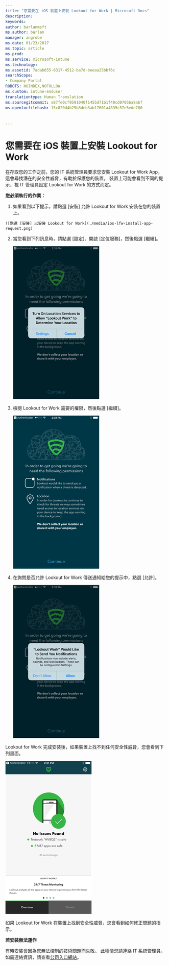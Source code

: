 ```yaml
---
title: "您需要在 iOS 裝置上安裝 Lookout for Work | Microsoft Docs"
description: 
keywords: 
author: barlanmsft
ms.author: barlan
manager: angrobe
ms.date: 01/23/2017
ms.topic: article
ms.prod: 
ms.service: microsoft-intune
ms.technology: 
ms.assetid: 7adab655-8317-4512-ba7d-beeaa25bbf6c
searchScope:
- Company Portal
ROBOTS: NOINDEX,NOFOLLOW
ms.custom: intune-enduser
translationtype: Human Translation
ms.sourcegitcommit: a87fe0cf9591040f1455d71b1f40cd0705ba8abf
ms.openlocfilehash: 15c820d4b25b8deb3ab17601a4835c57e5ede780


---
```


# <a name="you-need-to-install-lookout-for-work-on-your-ios-device"></a>您需要在 iOS 裝置上安裝 Lookout for Work

在存取您的工作之前，您的 IT 系統管理員要求您安裝 Lookout for Work App，這會尋找潛在的安全性威脅，有助於保護您的裝置。 裝置上可能會看到不同的提示，視 IT 管理員設定 Lookout for Work 的方式而定。

**您必須執行的作業：**

1.    如果看到以下提示，請點選 [安裝] 允許 Lookout for Work 安裝在您的裝置上。

    ![點選 [安裝] 以安裝 Lookout for Work](./media/ios-lfw-install-app-request.png)

2. 當您看到下列訊息時，請點選 [設定]、開啟 [定位服務]，然後點選 [繼續]。

    ![依序點選 [設定] 及 [定位服務]](./media/ios-lfw-allow-location-services.png)

3. 檢閱 Lookout for Work 需要的權限，然後點選 [繼續]。

    ![您現已連線至 Lookout for Work](./media/ios-lfw-permissions-lookout-needs.png)

4. 在詢問是否允許 Lookout for Work 傳送通知給您的提示中，點選 [允許]。

    ![依序點選 [設定] 及 [定位服務]](./media/ios-lfw-allow-notifications.png)


Lookout for Work 完成安裝後，如果裝置上找不到任何安全性威脅，您會看到下列畫面。

![Lookout for Work 沒有找到任何安全性威脅](./media/ios-lfw-no-threats-found.png)

如果 Lookout for Work 在裝置上找到安全性威脅，您會看到如何修正問題的指示。

**若安裝無法運作**

有時安裝會因為您無法控制的技術問題而失敗。 此種情況請連絡 IT 系統管理員。 如需連絡資訊，請查看[公司入口網站](http://portal.manage.microsoft.com)。



<!--HONumber=Jan17_HO4-->


